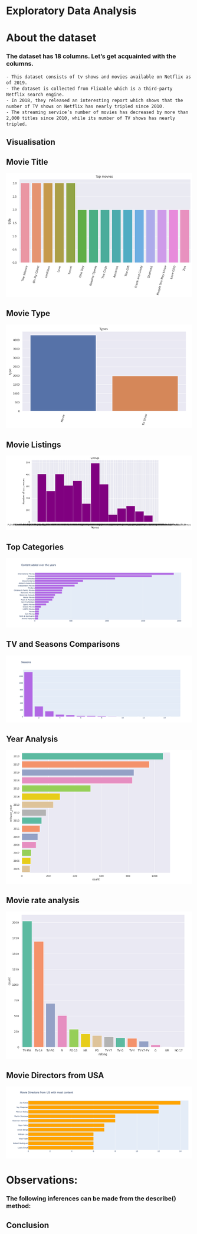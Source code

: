 # Exploratory Data Analysis 

# About the dataset
### The dataset has 18 columns. Let’s get acquainted with the columns.
	- This dataset consists of tv shows and movies available on Netflix as of 2019. 
 	- The dataset is collected from Flixable which is a third-party Netflix search engine.
  	- In 2018, they released an interesting report which shows that the number of TV shows on Netflix has nearly tripled since 2010. 
  	- The streaming service’s number of movies has decreased by more than 2,000 titles since 2010, while its number of TV shows has nearly tripled. 

  
## Visualisation

## Movie Title

![Task5](https://github.com/voldemortuk/Data-Analysis-with-Python-Zero-to-Pandas/blob/main/images/top_movies.png)

## Movie Type

![Task5](https://github.com/voldemortuk/Data-Analysis-with-Python-Zero-to-Pandas/blob/main/images/types.png)

## Movie Listings

![Task5](https://github.com/voldemortuk/Data-Analysis-with-Python-Zero-to-Pandas/blob/main/images/movies_number_occ.png)


## Top Categories

![Task5](https://github.com/voldemortuk/Data-Analysis-with-Python-Zero-to-Pandas/blob/main/images/content_added.png)

## TV and Seasons Comparisons

![Task5](https://github.com/voldemortuk/Data-Analysis-with-Python-Zero-to-Pandas/blob/main/images/seasons.png)

## Year Analysis

![Task5](https://github.com/voldemortuk/Data-Analysis-with-Python-Zero-to-Pandas/blob/main/images/release_year.png)

## Movie rate analysis

![Task5](https://github.com/voldemortuk/Data-Analysis-with-Python-Zero-to-Pandas/blob/main/images/count_rating.png)

## Movie Directors from USA

![Task5](https://github.com/voldemortuk/Data-Analysis-with-Python-Zero-to-Pandas/blob/main/images/Movie_directors.png)



# Observations:
### The following inferences can be made from the describe() method:
	
## Conclusion
	
